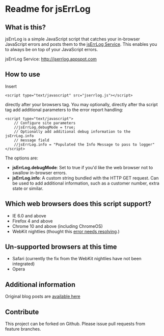 Readme for jsErrLog
====================

What is this?
-------------
jsErrLog is a simple JavaScript script that catches your in-browser
JavaScript errors and posts them to the
[jsErrLog Service](jserrlog.appspot.com). This enables you to always be on
top of your JavaScript errors.

jsErrLog Service: http://jserrlog.appspot.com

How to use
----------
Insert

    <script type="text/javascript" src="jserrlog.js"></script>

directly after your browsers <head> tag. You may optionally, directly
after tha script tag add additional parameters to the error
report handling:

    <script type="text/javascript">
        // Configure site parameters
        //jsErrLog.debugMode = true;
        // Optionally add additional debug information to the jsErrLog.info
        // message field
        //jsErrLog.info = "Populated the Info Message to pass to logger"
    </script>

The options are:

* **jsErrLog.debugMode**: Set to true if you'd like the web browser not
  to swallow in-browser errors.
* **jsErrLog.info**: A custom string bundled with the HTTP GET request.
  Can be used to add additional information, such as a customer number,
  extra state or similar.

Which web browsers does this script support?
--------------------------------------------
* IE 6.0 and above
* Firefox 4 and above
* Chrome 10 and above (including ChromeOS)
* WebKit nightlies (thought this [error needs resolving](https://bugs.webkit.org/show_bug.cgi?id=63506).)

Un-supported browsers at this time
----------------------------------
* Safari (currently the fix from the WebKit nightlies have not been integrated)
* Opera

Additional information
----------------------
Original blog posts are [available here](http://post.offbeatmammal.com/tag/jserrlog)

Contribute
----------
This project can be forked on Github. Please issue pull requests from
feature branches.
